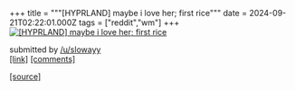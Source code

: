 +++
title = """[HYPRLAND] maybe i love her; first rice"""
date = 2024-09-21T02:22:01.000Z
tags = ["reddit","wm"]
+++
[![[HYPRLAND] maybe i love her; first rice](https://b.thumbs.redditmedia.com/BySNob0eZSKZ5YKQexYkstnNAvjr7vyddmvYgTP2wrQ.jpg "[HYPRLAND] maybe i love her; first rice")](https://www.reddit.com/r/unixporn/comments/1flsudx/hyprland_maybe_i_love_her_first_rice/)

submitted by [/u/slowayy](https://www.reddit.com/user/slowayy)  
[\[link\]](https://www.reddit.com/gallery/1flsudx) [\[comments\]](https://www.reddit.com/r/unixporn/comments/1flsudx/hyprland_maybe_i_love_her_first_rice/)

[[source]](https://www.reddit.com/r/unixporn/comments/1flsudx/hyprland_maybe_i_love_her_first_rice/)
